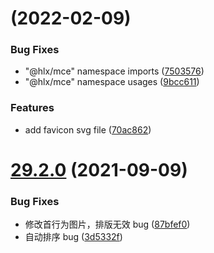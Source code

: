 # (2022-02-09)

### Bug Fixes

- "@hlx/mce" namespace imports ([7503576](https://gitlab.cqnews.net/technology/hualongxin/web/mce/commit/750357616e8dcec1978e7db1f117f5d0c4ae250c))
- "@hlx/mce" namespace usages ([9bcc611](https://gitlab.cqnews.net/technology/hualongxin/web/mce/commit/9bcc61189fa7daab196755fe5171e6f7b14ebabc))

### Features

- add favicon svg file ([70ac862](https://gitlab.cqnews.net/technology/hualongxin/web/mce/commit/70ac862e6f9d7922a0916ca30a9dc1d4a0ce1c38))

# [29.2.0](https://gitlab.cqnews.net/technology/hualongxin/web/mce/compare/87bfef0ac7d16676f058984d263bd61e80d480a9...29.2.0) (2021-09-09)

### Bug Fixes

- 修改首行为图片，排版无效 bug ([87bfef0](https://gitlab.cqnews.net/technology/hualongxin/web/mce/commit/87bfef0ac7d16676f058984d263bd61e80d480a9))
- 自动排序 bug ([3d5332f](https://gitlab.cqnews.net/technology/hualongxin/web/mce/commit/3d5332fdf8da520c808e0341368781d3059a7e5e))
